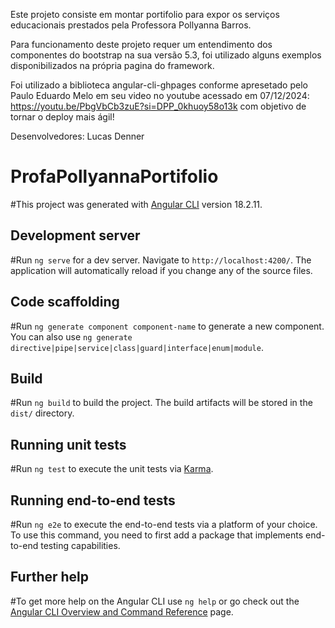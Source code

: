 Este projeto consiste em montar 
portifolio para expor os serviços 
educacionais prestados pela Professora
Pollyanna Barros.

Para funcionamento deste projeto requer 
um entendimento dos componentes do bootstrap
na sua versão 5.3, foi utilizado alguns exemplos 
disponibilizados na própria pagina do framework.

Foi utilizado a biblioteca angular-cli-ghpages
conforme apresetado pelo Paulo Eduardo Melo em seu
video no youtube acessado em 07/12/2024: 
https://youtu.be/PbgVbCb3zuE?si=DPP_0khuoy58o13k
com objetivo de tornar o deploy mais ágil!


Desenvolvedores:
Lucas Denner

# ProfaPollyannaPortifolio

#This project was generated with [Angular CLI](https://github.com/angular/angular-cli) version 18.2.11.

## Development server

#Run `ng serve` for a dev server. Navigate to `http://localhost:4200/`. The application will automatically reload if you change any of the source files.

## Code scaffolding

#Run `ng generate component component-name` to generate a new component. You can also use `ng generate directive|pipe|service|class|guard|interface|enum|module`.

## Build

#Run `ng build` to build the project. The build artifacts will be stored in the `dist/` directory.

## Running unit tests

#Run `ng test` to execute the unit tests via [Karma](https://karma-runner.github.io).

## Running end-to-end tests

#Run `ng e2e` to execute the end-to-end tests via a platform of your choice. To use this command, you need to first add a package that implements end-to-end testing capabilities.

## Further help

#To get more help on the Angular CLI use `ng help` or go check out the [Angular CLI Overview and Command Reference](https://angular.dev/tools/cli) page.